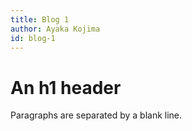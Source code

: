 ```yaml
---
title: Blog 1
author: Ayaka Kojima
id: blog-1
---
```


# An h1 header

Paragraphs are separated by a blank line.
